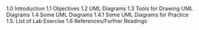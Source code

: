 1.0 Introduction
1.1 Objectives
1.2 UML Diagrams
1.3 Tools for Drawing UML Diagrams
1.4 Some UML Diagrams
1.4.1 Some UML Diagrams for Practice
1.5. List of Lab Exercise
1.6 References/Further Readings
